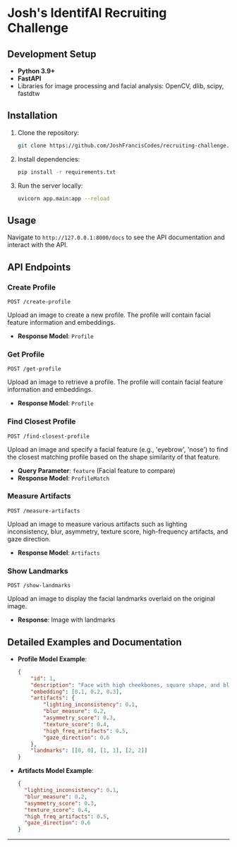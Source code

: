 # Josh's IdentifAI Recruiting Challenge

## Development Setup

- **Python 3.9+**
- **FastAPI**
- Libraries for image processing and facial analysis: OpenCV, dlib, scipy, fastdtw

## Installation

1. Clone the repository:
    ```sh
    git clone https://github.com/JoshFrancisCodes/recruiting-challenge.git
    ```

2. Install dependencies:
    ```sh
    pip install -r requirements.txt
    ```

3. Run the server locally:
    ```sh
    uvicorn app.main:app --reload
    ```

## Usage

Navigate to `http://127.0.0.1:8000/docs` to see the API documentation and interact with the API.

## API Endpoints

### Create Profile
```http
POST /create-profile
```
Upload an image to create a new profile. The profile will contain facial feature information and embeddings.
- **Response Model**: `Profile`

### Get Profile
```http
POST /get-profile
```
Upload an image to retrieve a profile. The profile will contain facial feature information and embeddings.
- **Response Model**: `Profile`

### Find Closest Profile
```http
POST /find-closest-profile
```
Upload an image and specify a facial feature (e.g., 'eyebrow', 'nose') to find the closest matching profile based on the shape similarity of that feature.
- **Query Parameter**: `feature` (Facial feature to compare)
- **Response Model**: `ProfileMatch`

### Measure Artifacts
```http
POST /measure-artifacts
```
Upload an image to measure various artifacts such as lighting inconsistency, blur, asymmetry, texture score, high-frequency artifacts, and gaze direction.
- **Response Model**: `Artifacts`

### Show Landmarks
```http
POST /show-landmarks
```
Upload an image to display the facial landmarks overlaid on the original image.
- **Response**: Image with landmarks

## Detailed Examples and Documentation

- **Profile Model Example**:
    ```json
    {
        "id": 1,
        "description": "Face with high cheekbones, square shape, and blue eyes.",
        "embedding": [0.1, 0.2, 0.3],
        "artifacts": {
            "lighting_inconsistency": 0.1,
            "blur_measure": 0.2,
            "asymmetry_score": 0.3,
            "texture_score": 0.4,
            "high_freq_artifacts": 0.5,
            "gaze_direction": 0.6
        },
        "landmarks": [[0, 0], [1, 1], [2, 2]]
    }
    ```

- **Artifacts Model Example**:
    ```json
    {
      "lighting_inconsistency": 0.1,
      "blur_measure": 0.2,
      "asymmetry_score": 0.3,
      "texture_score": 0.4,
      "high_freq_artifacts": 0.5,
      "gaze_direction": 0.6
    }
    ```

---